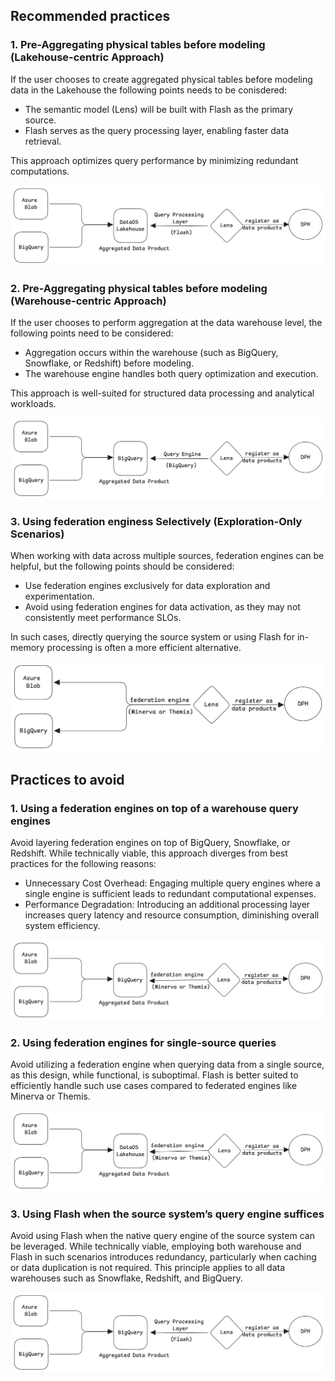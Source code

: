 

## Recommended practices

### 1. Pre-Aggregating physical tables before modeling (Lakehouse-centric Approach)

If the user chooses to create aggregated physical tables before modeling data in the Lakehouse the following points needs to be conisdered:

* The semantic model (Lens) will be built with Flash as the primary source.
* Flash serves as the query processing layer, enabling faster data retrieval.

This approach optimizes query performance by minimizing redundant computations.

![Valid Scene 1](/resources/lens/best_practices_for_solution_designing/valid_scene_1.png)


### 2. Pre-Aggregating physical tables before modeling (Warehouse-centric Approach)

If the user chooses to perform aggregation at the data warehouse level, the following points need to be considered:

* Aggregation occurs within the warehouse (such as BigQuery, Snowflake, or Redshift) before modeling.
* The warehouse engine handles both query optimization and execution.

This approach is well-suited for structured data processing and analytical workloads.

![Valid Scene 2](/resources/lens/best_practices_for_solution_designing/valid_scene_2.png)

### 3. Using federation enginess Selectively (Exploration-Only Scenarios)

When working with data across multiple sources, federation engines can be helpful, but the following points should be considered:

* Use federation engines exclusively for data exploration and experimentation.
* Avoid using federation engines for data activation, as they may not consistently meet performance SLOs.

In such cases, directly querying the source system or using Flash for in-memory processing is often a more efficient alternative.

![Valid Scene 3](/resources/lens/best_practices_for_solution_designing/valid_scene_3.png)


## Practices to avoid

### 1. Using a federation engines on top of a warehouse query engines

Avoid layering federation engines on top of BigQuery, Snowflake, or Redshift. While technically viable, this approach diverges from best practices for the following reasons:

* Unnecessary Cost Overhead: Engaging multiple query engines where a single engine is sufficient leads to redundant computational expenses.
* Performance Degradation: Introducing an additional processing layer increases query latency and resource consumption, diminishing overall system efficiency.

![Invalid scene 1](/resources/lens/best_practices_for_solution_designing/invalid_scene_1.png)

### 2. Using federation engines for single-source queries

Avoid utilizing a federation engine when querying data from a single source, as this design, while functional, is suboptimal. Flash is better suited to efficiently handle such use cases compared to federated engines like Minerva or Themis.

![Invalid scene 1](/resources/lens/best_practices_for_solution_designing/invalid_scene_2.png)


### 3. Using Flash when the source system’s query engine suffices

Avoid using Flash when the native query engine of the source system can be leveraged. While technically viable, employing both warehouse and Flash in such scenarios introduces redundancy, particularly when caching or data duplication is not required. This principle applies to all data warehouses such as Snowflake, Redshift, and BigQuery.

![Invalid scene 1](/resources/lens/best_practices_for_solution_designing/invalid_scene_3.png)

